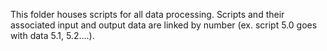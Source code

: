 This folder houses scripts for all data processing. Scripts and their associated input and output data are linked by number (ex. script 5.0 goes with data 5.1, 5.2....).
